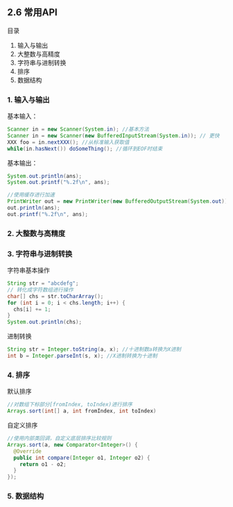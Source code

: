 ## 2.6 常用API

目录

1. 输入与输出
2. 大整数与高精度
3. 字符串与进制转换
4. 排序
5. 数据结构



### 1. 输入与输出

基本输入：

```java
Scanner in = new Scanner(System.in); //基本方法
Scanner in = new Scanner(new BufferedInputStream(System.in)); // 更快
XXX foo = in.nextXXX(); //从标准输入获取值
while(in.hasNext()) doSomeThing(); //循环到EOF时结束
```

基本输出：

```java
System.out.println(ans);
System.out.printf("%.2f\n", ans);

//使用缓存进行加速
PrintWriter out = new PrintWriter(new BufferedOutputStream(System.out));
out.println(ans);
out.printf("%.2f\n", ans);
```



### 2. 大整数与高精度

### 3. 字符串与进制转换

字符串基本操作

```java
String str = "abcdefg";
// 转化成字符数组进行操作
char[] chs = str.toCharArray();
for (int i = 0; i < chs.length; i++) {
  chs[i] += 1;
}
System.out.println(chs);
```

进制转换

```java
String str = Integer.toString(a, x); //十进制数a转换为X进制
int b = Integer.parseInt(s, x); //X进制转换为十进制
```



### 4. 排序

默认排序

```java
//对数组下标部分[fromIndex, toIndex)进行排序
Arrays.sort(int[] a, int fromIndex, int toIndex)
```

自定义排序

```java
//使用内部类回调，自定义底层排序比较规则
Arrays.sort(a, new Comparator<Integer>() {
  @Override
  public int compare(Integer o1, Integer o2) {
    return o1 - o2;
  }
});
```



### 5. 数据结构